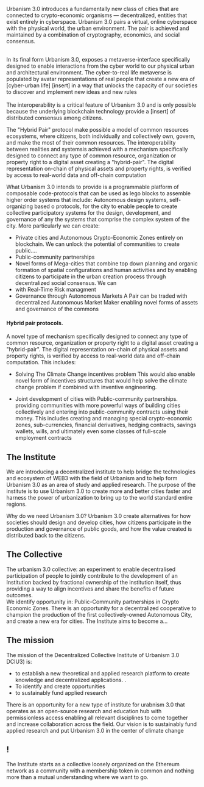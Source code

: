 
Urbanism 3.0 introduces a fundamentally new class of cities that are connected to crypto-economic organisms — decentralized, entities that exist entirely in cyberspace. Urbanism 3.0 pairs a virtual, online cyberspace with the physical world, the urban environment. The pair is achieved and maintained by a combination of cryptography, economics, and social consensus.<br><br>

In its final form Urbanism 3.0, exposes a metaverse-interface specifically designed to enable interactions from the cyber world to our physical urban and architectural environment. 
The cyber-to-real life metaverse is populated by avatar representations of real people that create a new era of [cyber-urban life] [insert] in a way that unlocks the capacity of our societies to discover and implement new ideas and new rules<br><br>
The interoperability is a critical feature of Urbanism 3.0 and is only possible because the underlying blockchain technology provide a [insert] of distributed consensus among citizens.

The "Hybrid Pair" protocol make possible a model of common resources ecosystems, where citizens, both individually and collectively own, govern, and make the most of their common resources. The interoperability between realities and systemsis achieved with a mechanism specifically designed to connect any type of common resource, organization or property right to a digital asset creating a "hybrid-pair". The digital representation on-chain of physical assets and property rights, is verified by access to real-world data and off-chain computation<br>

What Urbanism 3.0 intends to provide is a programmable platform of composable code-protocols that can be used as lego blocks to assemble higher order systems that include: Autonomous design systems, self-organizing based o protocols, for the city to enable people to create collective participatory systems for the design, development, and governance of any the systems that comprise the complex system of the city. 
More particularly we can create: 
* Private cities and Autonomous Crypto-Economic Zones entirely on blockchain. We can unlock the potential of communities to create public....
* Public-community partnerships
* Novel forms of Mega-cities that combine top down planning and organic formation of spatial configurations and human activities and by enabling citizens to participate in the urban creation process through decentralized social consensus. We can 
*  with Real-Time Risk managment 
* Governance through Autonomous Markets
A Pair can be traded with decentralized Autonomous Market Maker enabling novel forms of assets and governance of the commons




#### Hybrid pair protocols. 
A novel type of mechanism specifically designed to connect any type of common resource, organization or property right to a digital asset creating a "hybrid-pair". The digital representation on-chain of physical assets and property rights, is verified by access to real-world data and off-chain computation. This includes:

* Solving The Climate Change incentives problem
This would also enable novel form of incentives structures that would help solve the climate change problem if combined with inventive engineering.

* Joint development of cities with Public-community partnerships.
providing communities with more powerful ways of building cities collectively and entering into public-community contracts using their money. This includes creating and managing special crypto-economic zones, sub-currencies, financial derivatives, hedging contracts, savings wallets, wills, and ultimately even some classes of full-scale employment contracts



## The Institute
We are introducing a decentralized institute to help bridge the technologies and ecosystem of WEB3 with the field of Urbanism and to help form Urbanism 3.0 as an area of study and applied research. The purpose of the institute is to use Urbanism 3.0 to create more and better cities faster and harness the power of urbanization to bring up to the world standard entire regions.<br>

Why do we need Urbanism 3.0?
Urbanism 3.0 create alternatives for how societies should design and develop cities, how citizens participate in the production and governance of public goods, and how the value created is distributed back to the citizens.

## The Collective
The urbanism 3.0 collective: an experiment to enable decentralised participation  of people to jointly contribute to the development of an Institution backed by fractional ownership of the institution itself, thus providing a way to align incentives and share the benefits of future outcomes.<br>
We identify opportunity in:
Public-Community partnerships in Crypto Economic Zones. There is an opportunity for a decentralized cooperative to champion the production of the first collectively-owned Autonomous City, and create a new era for cities. The Institute aims to become a...



## The mission
The mission of the Decentralized Collective Institute of Urbanism 3.0 DCIU3) is:
* to establish a new theoretical and applied research platform to create knowledge and decentralized applications. .<br>
* To identify and create opportunities
* to sustainably fund applied research




There is an opportunity for a new type of institute for urabnism 3.0 that operates as an open-source research and education hub with permissionless access enabling all relevant disciplines to come together and increase collaboration across the field. Our vision is to sustainably fund applied research and put Urbanism 3.0 in the center of climate change

## !
The Institute starts as a collective loosely organized on the Ethereum network as a community with a membership token in common and nothing more than a mutual understanding where we want to go.<br>
